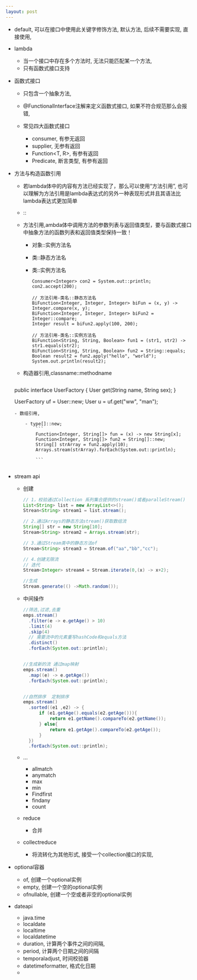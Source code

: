```yaml
---
layout: post
---
```

- default, 可以在接口中使用此关键字修饰方法, 默认方法, 后续不需要实现, 直接使用,
- lambda
    
    - 当一个接口中存在多个方法时, 无法只能匹配某一个方法,
    - 只有函数式接口支持
    
- 函数式接口

    - 只包含一个抽象方法,
    - @FunctionalInterface注解来定义函数式接口, 如果不符合规范那么会报错,
    - 常见四大函数式接口

        - consumer<t>, 有参无返回
        - supplier<T>, 无参有返回
        - Function<T, R>, 有参有返回
        - Predicate<T>, 断言类型, 有参有返回

- 方法与构造函数引用

    - 若lambda体中的内容有方法已经实现了，那么可以使用“方法引用”, 也可以理解为方法引用是lambda表达式的另外一种表现形式并且其语法比lambda表达式更加简单
    - ::
    - 方法引用,ambda体中调用方法的参数列表与返回值类型，要与函数式接口中抽象方法的函数列表和返回值类型保持一致！
        - 对象::实例方法名
        - 类::静态方法名
        - 类::实例方法名

            ```
            Consumer<Integer> con2 = System.out::println;
            con2.accept(200);
    
            // 方法引用-类名::静态方法名
            BiFunction<Integer, Integer, Integer> biFun = (x, y) ->     Integer.compare(x, y);
            BiFunction<Integer, Integer, Integer> biFun2 = Integer::compare;
            Integer result = biFun2.apply(100, 200);
    
            // 方法引用-类名::实例方法名
            BiFunction<String, String, Boolean> fun1 = (str1, str2) ->     str1.equals(str2);
            BiFunction<String, String, Boolean> fun2 = String::equals;
            Boolean result2 = fun2.apply("hello", "world");
            System.out.println(result2);
            ```
    - 构造器引用,classname::methodname
    
        ```
    public interface UserFactory {
        User get(String name, String sex);
    }

    UserFactory uf = User::new;
    User u = uf.get("ww", "man");
    ```
    - 数组引用,

        - type[]::new;
            ```
            Function<Integer, String[]> fun = (x) -> new String[x];
            Function<Integer, String[]> fun2 = String[]::new;
            String[] strArray = fun2.apply(10);
            Arrays.stream(strArray).forEach(System.out::println);
            
            ```
            
- stream api

    - 创建

        ```java
        // 1，校验通过Collection 系列集合提供的stream()或者paralleStream()
        List<String> list = new ArrayList<>();
        Strean<String> stream1 = list.stream();
    
        // 2.通过Arrays的静态方法stream()获取数组流
        String[] str = new String[10];
        Stream<String> stream2 = Arrays.stream(str);
    
        // 3.通过Stream类中的静态方法of
        Stream<String> stream3 = Stream.of("aa","bb","cc");
    
        // 4.创建无限流
        // 迭代
        Stream<Integer> stream4 = Stream.iterate(0,(x) -> x+2);

        //生成
        Stream.generate(() ->Math.random());
        ```
        
    - 中间操作

        ```java
        //筛选,过滤,去重
        emps.stream()
          .filter(e -> e.getAge() > 10)
          .limit(4)
          .skip(4)
          // 需要流中的元素重写hashCode和equals方法
          .distinct()
          .forEach(System.out::println);


        //生成新的流 通过map映射
        emps.stream()
          .map((e) -> e.getAge())
          .forEach(System.out::println);


        //自然排序  定制排序
        emps.stream()
          .sorted((e1 ,e2) -> {
              if (e1.getAge().equals(e2.getAge())){
                  return e1.getName().compareTo(e2.getName());
              } else{
                  return e1.getAge().compareTo(e2.getAge());
              }
          })
          .forEach(System.out::println);
        ```
        
    - ...

        - allmatch
        - anymatch
        - max
        - min
        - Findfirst
        - findany
        - count

    - reduce

        - 合并
    - collectreduce

        - 将流转化为其他形式, 接受一个collection接口的实现,

- optional容器

    - of, 创建一个optional实例
    - empty, 创建一个空的optional实例
    - ofnullable, 创建一个空或者非空的optional实例
    
- dateapi

    - java.time
    - localdate
    - localtime
    - localdatetime
    - duration, 计算两个事件之间的间隔,
    - period, 计算两个日期之间的间隔
    - temporaladjust, 时间校验器
    - datetimeformatter, 格式化日期
    - 